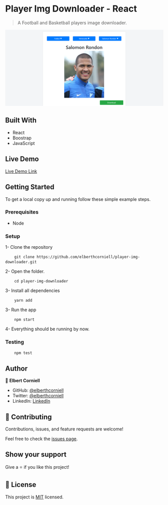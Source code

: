 # Player Img Downloader - React

> A Football and Basketball players image downloader.

![Screen capture](./.github/capture.png)

## Built With

- React
- Boostrap
- JavaScript

## Live Demo

[Live Demo Link](https://player-img-downloader.herokuapp.com/)

## Getting Started

To get a local copy up and running follow these simple example steps.

### Prerequisites

- Node

### Setup

1- Clone the repository
```
    git clone https://github.com/elberthcorniell/player-img-downloader.git
```

2- Open the folder. 
```
    cd player-img-downloader
```

3- Install all dependencies
```
    yarn add
```

3- Run the app
```
    npm start
```

4- Everything should be running by now. 

### Testing
```
    npm test
```

## Author

👤 **Elbert Corniell**

- GitHub: [@elberthcorniell](https://github.com/elberthcorniell)
- Twitter: [@elberthcorniell](https://twitter.com/elberthcorniell)
- LinkedIn: [LinkedIn](https://www.linkedin.com/in/elbert-corniell-989183159/)

## 🤝 Contributing

Contributions, issues, and feature requests are welcome!

Feel free to check the [issues page](https://github.com/elberthcorniell/player-img-downloader/issues).

## Show your support

Give a ⭐️ if you like this project!


## 📝 License

This project is [MIT](./LICENSE) licensed.
